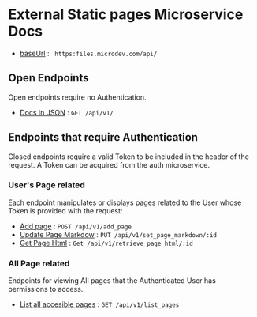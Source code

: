 # External Static pages Microservice Docs
* [baseUrl](#) : ` https:files.microdev.com/api/`


## Open Endpoints

Open endpoints require no Authentication.

* [Docs in JSON](/docs/v1/get.md) : `GET /api/v1/`

## Endpoints that require Authentication

Closed endpoints require a valid Token to be included in the header of the
request. A Token can be acquired from the auth microservice.

### User's Page related

Each endpoint manipulates or displays pages related to the User whose
Token is provided with the request:

* [Add page](/docs/add/post.md) : `POST /api/v1/add_page`
* [Update Page Markdow](/docs/markdown/put.md) : `PUT /api/v1/set_page_markdown/:id`
* [Get Page Html](/docs/html/get.md) : `Get /api/v1/retrieve_page_html/:id`

### All Page related

Endpoints for viewing All pages that the Authenticated User
has permissions to access.

* [List all accesible pages](/docs/list_pages/get.md) : `GET /api/v1/list_pages`

